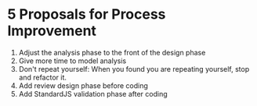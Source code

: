 #  5 Proposals for Process Improvement

1. Adjust the analysis phase to the front of the design phase
2. Give more time to model analysis
3. Don't repeat yourself: When you found you are repeating yourself, stop and refactor it.
4. Add review design phase before coding
5. Add StandardJS validation phase after coding

